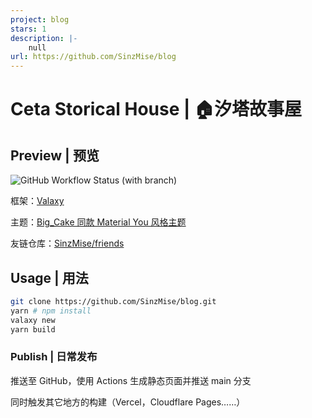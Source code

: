 ```yaml
---
project: blog
stars: 1
description: |-
    null
url: https://github.com/SinzMise/blog
---
```


# Ceta Storical House | 🏠汐塔故事屋

## Preview | 预览

![GitHub Workflow Status (with branch)](https://img.shields.io/github/actions/workflow/status/SinzMise/blog/gh-pages.yml?branch=source&label=Pages&logo=GitHub&style=flat-square)

框架：[Valaxy](https://valaxy.site)

主题：[Big_Cake 同款 Material You 风格主题](https://github.com/Big-Cake-jpg/big-cake-jpg.github.io/)

友链仓库：[SinzMise/friends](https://github.com/SinzMise/friends.git)

## Usage | 用法

```bash
git clone https://github.com/SinzMise/blog.git
yarn # npm install
valaxy new 
yarn build
```

### Publish | 日常发布

推送至 GitHub，使用 Actions 生成静态页面并推送 main 分支

同时触发其它地方的构建（Vercel，Cloudflare Pages……）

